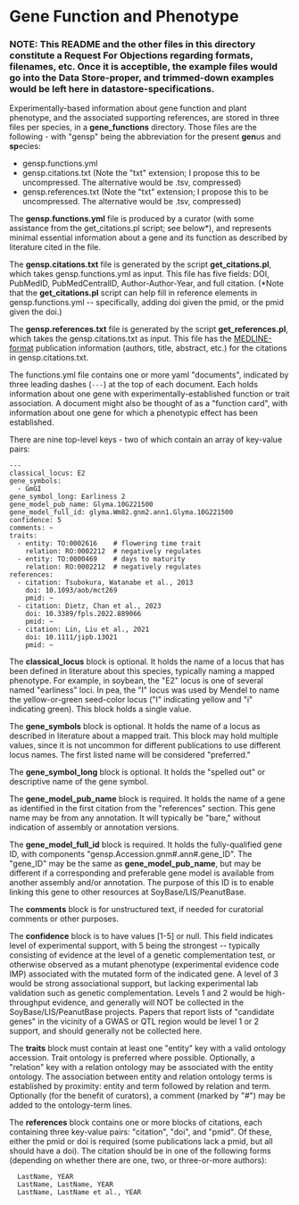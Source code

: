 # Gene Function and Phenotype

### NOTE: This README and the other files in this directory constitute a Request For Objections regarding formats, filenames, etc. Once it is acceptible, the example files would go into the Data Store-proper, and trimmed-down examples would be left here in datastore-specifications.

Experimentally-based information about gene function and plant phenotype, and the associated supporting references, are stored in three files per species, in a **gene_functions** directory.
Those files are the following - with "gensp" being the abbreviation for the present **gen**us and **sp**ecies:
- gensp.functions.yml
- gensp.citations.txt   (Note the "txt" extension; I propose this to be uncompressed. The alternative would be .tsv, compressed)
- gensp.references.txt  (Note the "txt" extension; I propose this to be uncompressed. The alternative would be .tsv, compressed)

The **gensp.functions.yml** file is produced by a curator (with some assistance from the get_citations.pl script; see below*), and represents minimal essential information about a gene and its function as described by literature cited in the file.

The **gensp.citations.txt** file is generated by the script **get_citations.pl**, which takes gensp.functions.yml as input. This file has five fields: DOI, PubMedID, PubMedCentralID, Author-Author-Year, and full citation. (\*Note that the **get_citations.pl** script can help fill in reference elements in gensp.functions.yml -- specifically, adding doi given the pmid, or the pmid given the doi.)

The **gensp.references.txt** file is generated by the script **get_references.pl**, which takes the gensp.citations.txt as input. This file has the [MEDLINE-format](https://www.nlm.nih.gov/bsd/mms/medlineelements.html) publication information (authors, title, abstract, etc.) for the citations in gensp.citations.txt.

The functions.yml file contains one or more yaml "documents", indicated by three leading dashes (`---`) at the top of each document. Each holds information about one gene with experimentally-established function or trait association. A document might also be thought of as a "function card", with information about one gene for which a phenotypic effect has been established. 

There are nine top-level keys - two of which contain an array of key-value pairs:

```
---
classical_locus: E2
gene_symbols:
  - GmGI
gene_symbol_long: Earliness 2
gene_model_pub_name: Glyma.10G221500
gene_model_full_id: glyma.Wm82.gnm2.ann1.Glyma.10G221500
confidence: 5
comments: ~
traits:
  - entity: TO:0002616    # flowering time trait
    relation: RO:0002212  # negatively regulates
  - entity: TO:0000469    # days to maturity
    relation: RO:0002212  # negatively regulates
references:
  - citation: Tsubokura, Watanabe et al., 2013
    doi: 10.1093/aob/mct269
    pmid: ~
  - citation: Dietz, Chan et al., 2023
    doi: 10.3389/fpls.2022.889066
    pmid: ~
  - citation: Lin, Liu et al., 2021
    doi: 10.1111/jipb.13021
    pmid: ~
```

The **classical_locus** block is optional. It holds the name of a locus that has been defined in literature about this species, typically naming a mapped phenotype. For example, in soybean, the "E2" locus is one of several named "earliness" loci. In pea, the "I" locus was used by Mendel to name the yellow-or-green seed-color locus ("I" indicating  yellow and "i" indicating green). This block holds a single value.

The **gene_symbols** block is optional. It holds the name of a locus as described in literature about a mapped trait. This block may hold multiple values, since it is not uncommon for different publications to use different locus names. The first listed name will be considered "preferred."

The **gene_symbol_long** block is optional. It holds the "spelled out" or descriptive name of the gene symbol.

The **gene_model_pub_name** block is required. It holds the name of a gene as identified in the first citation from the "references" section. This gene name may be from any annotation. It will typically be "bare," without indication of assembly or annotation versions.

The **gene_model_full_id** block is required. It holds the fully-qualified gene ID, with components "gensp.Accession.gnm#.ann#.gene_ID". The "gene_ID" may be the same as **gene_model_pub_name**, but may be different if a corresponding and preferable gene model is available from another assembly and/or annotation. The purpose of this ID is to enable linking this gene to other resources at SoyBase/LIS/PeanutBase.

The **comments** block is for unstructured text, if needed for curatorial comments or other purposes.

The **confidence** block is to have values [1-5] or null. This field indicates level of experimental support, with 5 being the strongest -- typically consisting of evidence at the level of a genetic complementation test, or otherwise observed as a mutant phenotype (experimental evidence code IMP) associated with the mutated form of the indicated gene. A level of 3 would be strong associational support, but lacking experimental lab validation such as genetic complementation. Levels 1 and 2 would be high-throughput evidence, and generally will NOT be collected in the SoyBase/LIS/PeanutBase projects. Papers that report lists of "candidate genes" in the vicinity of a GWAS or QTL region would be level 1 or 2 support, and should generally not be collected here.

The **traits** block must contain at least one "entity" key with a valid ontology accession. Trait ontology is preferred where possible. Optionally, a "relation" key with a relation ontology may be associated with the entity ontology. The association between entity and relation ontology terms is established by proximity: entity and term followed by relation and term. Optionally (for the benefit of curators), a comment (marked by "#") may be added to the ontology-term lines.

The **references** block contains one or more blocks of citations, each containing three key-value pairs: "citation", "doi", and "pmid". Of these, either the pmid or doi is required (some publications lack a pmid, but all should have a doi). The citation should be in one of the following forms (depending on whether there are one, two, or three-or-more authors):  
```
  LastName, YEAR
  LastName, LastName, YEAR
  LastName, LastName et al., YEAR
```

